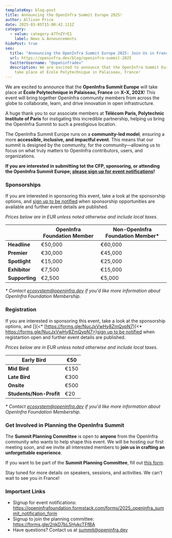 ```yaml
---
templateKey: blog-post
title: Announcing the OpenInfra Summit Europe 2025!
author: Allison Price
date: 2025-03-05T15:00:42.111Z
category:
  - value: category-A7fnZYrE1
    label: News & Announcements
hidePost: true
seo:
  title: "Announcing the OpenInfra Summit Europe 2025: Join Us in France!"
  url: https://openinfra.dev/blog/openinfra-summit-2025
  twitterUsername: "@openinfradev"
  description: We are excited to announce that the OpenInfra Summit Europe will
    take place at École Polytechnique in Palaiseau, France!
---
```

We are excited to announce that the **OpenInfra Summit Europe** will take place at **École Polytechnique in Palaiseau, France** on **X–X, 202X**! This event will bring together OpenInfra community members from across the globe to collaborate, learn, and drive innovation in open infrastructure.

A huge thank you to our associate members at **Télécom Paris, Polytechnic Institute of Paris** for instigating this incredible partnership, helping us bring the OpenInfra Summit to such a prestigious location.

The OpenInfra Summit Europe runs on a **community-led model**, ensuring a more **accessible, inclusive, and impactful event**. This means that our summit is designed by the community, for the community—allowing us to focus on what truly matters to OpenInfra contributors, users, and organizations.

**If you are interested in submitting tot the CFP, sponsoring, or attending the OpenInfra Summit Europe; [please sign up for event notifications](https://openinfrafoundation.formstack.com/forms/2025_openinfra_summit_notification_form)!**



### **Sponsorships**

If you are interested in sponsoring this event, take a look at the sponsorship options, and [sign up to be notified](https://openinfrafoundation.formstack.com/forms/2025_openinfra_summit_notification_form) when sponsorship opportunities are available and further event details are published.

*Prices below are in EUR unless noted otherwise and include local taxes.*

|                | **OpenInfra Foundation Member** | **Non-OpenInfra Foundation Member*** |
| -------------- | ------------------------------- | ------------------------------------ |
| **Headline**   | €50,000                         | €60,000                              |
| **Premier**    | €30,000                         | €45,000                              |
| **Spotlight**  | €15,000                         | €25,000                              |
| **Exhibitor**  | €7,500                          | €15,000                              |
| **Supporting** | €2,500                          | €5,000                               |

*\* Contact [ecosystem@openinfra.dev](mailto:ecosystem@openinfra.dev) if you'd like more information about OpenInfra Foundation Membership.*

### **Registration**

If you are interested in sponsoring this event, take a look at the sponsorship options, and [](<* [https://forms.gle/NucJxVwHy8ZmQypN7](<* https://forms.gle/NucJxVwHy8ZmQypN7>)[sign up to be notified](https://openinfrafoundation.formstack.com/forms/2025_openinfra_summit_notification_form) when registartion open and further event details are published.

*Prices below are in EUR unless noted otherwise and include local taxes.*

| **Early Bird**          | €50  |
| ----------------------- | ---- |
| **Mid Bird**            | €150 |
| **Late Bird**           | €300 |
| **Onsite**              | €500 |
| **Students/Non-Profit** | €20  |

*\* Contact [ecosystem@openinfra.dev](mailto:ecosystem@openinfra.dev) if you'd like more information about OpenInfra Foundation Membership.*

### **Get Involved in Planning the OpenInfra Summit**

The **Summit Planning Committee** is open to **anyone** from the OpenInfra community who wants to help shape this event. We will be hosting our first meeting soon, and we invite all interested members to **join us in crafting an unforgettable experience**.

If you want to be part of the **Summit Planning Committee**, fill out [this form](https://forms.gle/U7mbkY5QoJy2g7XdA).

Stay tuned for more details on speakers, sessions, and activities. We can't wait to see you in France!

 

### **Important Links**

* Signup for event notifications: [](<* https://forms.gle/NucJxVwHy8ZmQypN7>)<https://openinfrafoundation.formstack.com/forms/2025_openinfra_summit_notification_form>
* Signup to join the planning committee: <https://forms.gle/2nkD7bL5HykcTFfBA>
* Have questions? Contact us at [summit@openinfra.dev](mailto:summit@openinfra.dev)